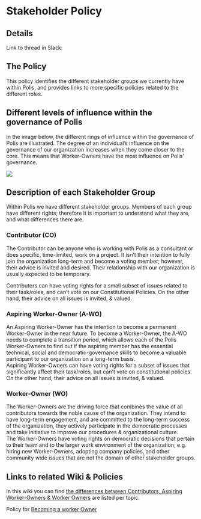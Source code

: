 
# Stakeholder Policy

## Details

Link to thread in Slack:

## The Policy

This policy identifies the different stakeholder groups we currently have within Polis, and provides links to more specific policies related to the different roles.

## Different levels of influence within the governance of Polis

In the image below, the different rings of influence within the governance of Polis are illustrated. The degree of an individual’s influence on the governance of our organization increases when they come closer to the core. This means that Worker-Owners have the most influence on Polis’ governance.

  

![](https://lh5.googleusercontent.com/iuY2hPBNRfyov-0cukF26buevLe3pK1uLAvPuZsP3Q-JeuSaXc9N8uYwmDAc4Vzd2dVO8ieOBUYJhGGJzM6D1uSzTQlkWpyQx_UqVFSTaNye5jnGUelpE5PlkZ_lHWJqoP3YtCwc)

  

## Description of each Stakeholder Group

Within Polis we have different stakeholder groups. Members of each group have different rights; therefore it is important to understand what they are, and what differences there are.

  

### Contributor (CO)

The Contributor can be anyone who is working with Polis as a consultant or does specific, time-limited, work on a project. It isn’t their intention to fully join the organization long-term and become a voting member; however, their advice is invited and desired. Their relationship with our organization is usually expected to be temporary.

Contributors can have voting rights for a small subset of issues related to their task/roles, and can’t vote on our Constitutional Policies. On the other hand, their advice on all issues is invited, & valued.  
  

### Aspiring Worker-Owner (A-WO)

An Aspiring Worker-Owner has the intention to become a permanent Worker-Owner in the near future. To become a Worker-Owner, the A-WO needs to complete a transition period, which allows each of the Polis Worker-Owners to find out if the aspiring member has the essential technical, social and democratic-governance skills to become a valuable participant to our organization on a long-term basis.  
Aspiring Worker-Owners can have voting rights for a subset of issues that significantly affect their task/roles, but can’t vote on constitutional policies. On the other hand, their advice on all issues is invited, & valued.

  

### Worker-Owner (WO)

The Worker-Owners are the driving force that combines the value of all contributors towards the noble cause of the organization. They intend to have long-term engagement, and are committed to the long-term success of the organization, they actively participate in the democratic processes and take initiative to improve our procedures & organizational culture.  
The Worker-Owners have voting rights on democratic decisions that pertain to their team and to the larger work environment of the organization; e.g. hiring new Worker-Owners, adopting company policies, and other community wide issues that are not the domain of other stakeholder groups.

  

## Links to related Wiki & Policies

In this wiki you can find [the differences between Contributors, Aspiring Worker-Owners & Worker Owners](https://wiki.polis.global/stakeholders/differences-between-worker-owners-contributors) are listed per topic.  
  

Policy for [Becoming a worker Owner](https://docs.google.com/document/d/1NchI__E1EEtaefBR8I9nhXT33JNLLIdzkbELGXAhm9E/edit)

